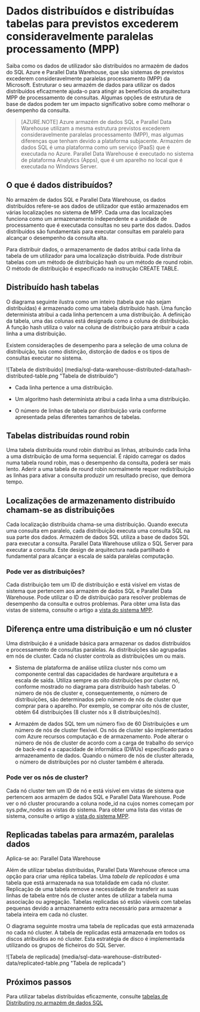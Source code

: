 <properties
   pageTitle="Dados são distribuídos normalmente e distribuído opções da tabela para os sistemas de previstos excederem consideravelmente paralelas processamento (MPP) dos armazém de dados SQL e Parallel Data Warehouse | Microsoft Azure"
   description="Saiba como os dados são distribuídos para previstos excederem consideravelmente paralelas processamento (MPP) e as opções de forma a distribuir tabelas no armazém de dados do SQL Azure e Parallel Data Warehouse."
   services="sql-data-warehouse"
   documentationCenter="NA"
   authors="barbkess"
   manager="barbkess"
   editor=""/>

<tags
   ms.service="sql-data-warehouse"
   ms.devlang="NA"
   ms.topic="article"
   ms.tgt_pltfrm="NA"
   ms.workload="data-services"
   ms.date="10/10/2016"
   ms.author="barbkess"/>


# <a name="distributed-data-and-distributed-tables-for-massively-parallel-processing-mpp"></a>Dados distribuídos e distribuídas tabelas para previstos excederem consideravelmente paralelas processamento (MPP)

Saiba como os dados de utilizador são distribuídos no armazém de dados do SQL Azure e Parallel Data Warehouse, que são sistemas de previstos excederem consideravelmente paralelas processamento (MPP) da Microsoft. Estruturar o seu armazém de dados para utilizar os dados distribuídos eficazmente ajuda-o para atingir as benefícios da arquitectura MPP de processamento de consultas. Algumas opções de estrutura de base de dados podem ter um impacto significativo sobre como melhorar o desempenho da consulta.  

>[AZURE.NOTE] Azure armazém de dados SQL e Parallel Data Warehouse utilizam a mesma estrutura previstos excederem consideravelmente paralelas processamento (MPP), mas algumas diferenças que tenham devido a plataforma subjacente. Armazém de dados SQL é uma plataforma como um serviço (PaaS) que é executada no Azure. Parallel Data Warehouse é executado no sistema de plataforma Analytics (Apps), que é um aparelho no local que é executada no Windows Server.

## <a name="what-is-distributed-data"></a>O que é dados distribuídos?

No armazém de dados SQL e Parallel Data Warehouse, os dados distribuídos refere-se aos dados de utilizador que estão armazenados em várias localizações no sistema de MPP. Cada uma das localizações funciona como um armazenamento independente e a unidade de processamento que é executada consultas no seu parte dos dados. Dados distribuídos são fundamentais para executar consultas em paralelo para alcançar o desempenho da consulta alta.

Para distribuir dados, o armazenamento de dados atribui cada linha da tabela de um utilizador para uma localização distribuída.  Pode distribuir tabelas com um método de distribuição hash ou um método de round robin. O método de distribuição é especificado na instrução CREATE TABLE. 

## <a name="hash-distributed-tables"></a>Distribuído hash tabelas
  
O diagrama seguinte ilustra como um inteiro (tabela que não sejam distribuídas) é armazenado como uma tabela distribuído hash. Uma função determinista atribui a cada linha pertencem a uma distribuição. A definição da tabela, uma das colunas está designada como a coluna de distribuição. A função hash utiliza o valor na coluna de distribuição para atribuir a cada linha a uma distribuição.

Existem considerações de desempenho para a seleção de uma coluna de distribuição, tais como distinção, distorção de dados e os tipos de consultas executar no sistema.
  
![Tabela de distribuído] (media/sql-data-warehouse-distributed-data/hash-distributed-table.png "Tabela de distribuído")  
  
-   Cada linha pertence a uma distribuição.  
  
-   Um algoritmo hash determinista atribui a cada linha a uma distribuição.  
  
-   O número de linhas de tabela por distribuição varia conforme apresentada pelas diferentes tamanhos de tabelas.

## <a name="round-robin-distributed-tables"></a>Tabelas distribuídas round robin

Uma tabela distribuída round robin distribui as linhas, atribuindo cada linha a uma distribuição de uma forma sequencial. É rápido carregar os dados numa tabela round robin, mas o desempenho da consulta, poderá ser mais lento.  Aderir a uma tabela de round robin normalmente requer redistribuição as linhas para ativar a consulta produzir um resultado preciso, que demora tempo.

## <a name="distributed-storage-locations-are-called-distributions"></a>Localizações de armazenamento distribuído chamam-se as distribuições

Cada localização distribuída chama-se uma distribuição. Quando executa uma consulta em paralelo, cada distribuição executa uma consulta SQL na sua parte dos dados. Armazém de dados SQL utiliza a base de dados SQL para executar a consulta. Parallel Data Warehouse utiliza o SQL Server para executar a consulta. Este design de arquitectura nada partilhado é fundamental para alcançar a escala de saída paralelas computação.

### <a name="can-i-view-the-distributions"></a>Pode ver as distribuições?

Cada distribuição tem um ID de distribuição e está visível em vistas de sistema que pertencem aos armazém de dados SQL e Parallel Data Warehouse. Pode utilizar o ID de distribuição para resolver problemas de desempenho da consulta e outros problemas. Para obter uma lista das vistas de sistema, consulte o artigo a [vista do sistema MPP](sql-data-warehouse-reference-tsql-statements.md).

## <a name="difference-between-a-distribution-and-a-compute-node"></a>Diferença entre uma distribuição e um nó cluster

Uma distribuição é a unidade básica para armazenar os dados distribuídos e processamento de consultas paralelas. As distribuições são agrupadas em nós de cluster. Cada nó cluster controla as distribuições um ou mais.  

-   Sistema de plataforma de análise utiliza cluster nós como um componente central das capacidades de hardware arquitetura e a escala de saída. Utiliza sempre as oito distribuições por cluster nó, conforme mostrado no diagrama para distribuído hash tabelas. O número de nós de cluster e, consequentemente, o número de distribuições, são determinados pelo número de nós de cluster que comprar para o aparelho. Por exemplo, se comprar oito nós de cluster, obtém 64 distribuições (8 cluster nós x 8 distribuições/nó). 

-   Armazém de dados SQL tem um número fixo de 60 Distribuições e um número de nós de cluster flexível. Os nós de cluster são implementados com Azure recursos computação e de armazenamento. Pode alterar o número de nós de cluster de acordo com a carga de trabalho do serviço de back-end e a capacidade de informática (DWUs) especificado para o armazenamento de dados. Quando o número de nós de cluster alterada, o número de distribuições por nó cluster também é alterada. 

### <a name="can-i-view-the-compute-nodes"></a>Pode ver os nós de cluster?

Cada nó cluster tem um ID de nó e está visível em vistas de sistema que pertencem aos armazém de dados SQL e Parallel Data Warehouse.  Pode ver o nó cluster procurando a coluna node_id na cujos nomes começam por sys.pdw_nodes as vistas do sistema. Para obter uma lista das vistas de sistema, consulte o artigo a [vista do sistema MPP](sql-data-warehouse-reference-tsql-statements.md).

## <a name="Replicated"></a>Replicadas tabelas para armazém, paralelas dados 
  
Aplica-se ao: Parallel Data Warehouse

Além de utilizar tabelas distribuídas, Parallel Data Warehouse oferece uma opção para criar uma réplica tabelas. Uma *tabela de replicadas* é uma tabela que está armazenada na sua totalidade em cada nó cluster. Replicação de uma tabela remove a necessidade de transferir as suas linhas de tabela entre nós de cluster antes de utilizar a tabela numa associação ou agregação. Tabelas replicadas só estão viáveis com tabelas pequenas devido a armazenamento extra necessário para armazenar a tabela inteira em cada nó cluster.  
  
O diagrama seguinte mostra uma tabela de replicadas que está armazenada no cada nó cluster. A tabela de replicadas está armazenada em todos os discos atribuídos ao nó cluster. Esta estratégia de disco é implementada utilizando os grupos de ficheiros do SQL Server.  
  
![Tabela de replicada] (media/sql-data-warehouse-distributed-data/replicated-table.png "Tabela de replicada") 
  
## <a name="next-steps"></a>Próximos passos
  
Para utilizar tabelas distribuídas eficazmente, consulte [tabelas de Distributing no armazém de dados SQL](sql-data-warehouse-tables-distribute.md)  
  



  
